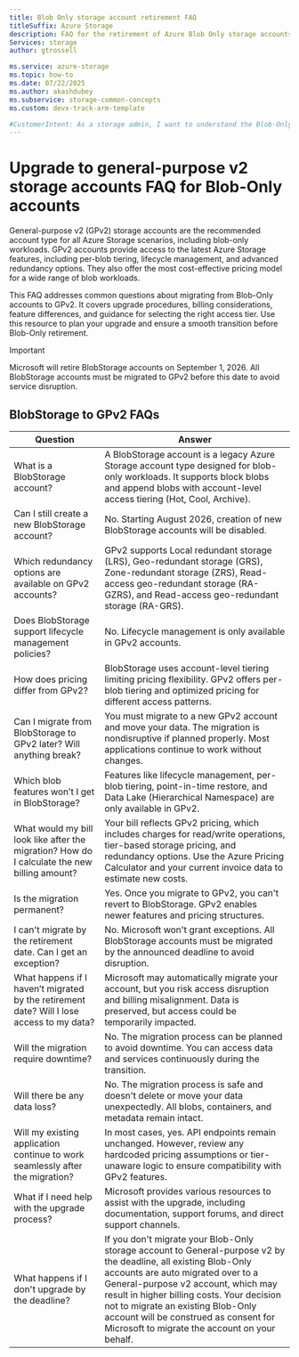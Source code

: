 ```yaml
---
title: Blob Only storage account retirement FAQ
titleSuffix: Azure Storage
description: FAQ for the retirement of Azure Blob Only storage accounts.
Services: storage
author: gtrossell

ms.service: azure-storage
ms.topic: how-to
ms.date: 07/22/2025
ms.author: akashdubey
ms.subservice: storage-common-concepts
ms.custom: devx-track-arm-template

#CustomerIntent: As a storage admin, I want to understand the Blob-Only retirement so that I can prepare for a smooth migration to GPv2.
---
```

# Upgrade to general-purpose v2 storage accounts FAQ for Blob-Only accounts

General-purpose v2 (GPv2) storage accounts are the recommended account type for all Azure Storage scenarios, including blob-only workloads. GPv2 accounts provide access to the latest Azure Storage features, including per-blob tiering, lifecycle management, and advanced redundancy options. They also offer the most cost-effective pricing model for a wide range of blob workloads.

This FAQ addresses common questions about migrating from Blob-Only accounts to GPv2. It covers upgrade procedures, billing considerations, feature differences, and guidance for selecting the right access tier. Use this resource to plan your upgrade and ensure a smooth transition before Blob-Only retirement.

>[!IMPORTANT]  
>Microsoft will retire BlobStorage accounts on September 1, 2026. All BlobStorage accounts must be migrated to GPv2 before this date to avoid service disruption.

## BlobStorage to GPv2 FAQs

| Question | Answer |
|----------|--------|
| What is a BlobStorage account? | A BlobStorage account is a legacy Azure Storage account type designed for blob-only workloads. It supports block blobs and append blobs with account-level access tiering (Hot, Cool, Archive). |
| Can I still create a new BlobStorage account? | No. Starting August 2026, creation of new BlobStorage accounts will be disabled. |
| Which redundancy options are available on GPv2 accounts? | GPv2 supports Local redundant storage (LRS), Geo-redundant storage (GRS), Zone-redundant storage (ZRS), Read-access geo-redundant storage (RA-GZRS), and Read-access geo-redundant storage (RA-GRS). |
| Does BlobStorage support lifecycle management policies? | No. Lifecycle management is only available in GPv2 accounts. |
| How does pricing differ from GPv2? | BlobStorage uses account-level tiering limiting pricing flexibility. GPv2 offers per-blob tiering and optimized pricing for different access patterns. |
| Can I migrate from BlobStorage to GPv2 later? Will anything break? | You must migrate to a new GPv2 account and move your data. The migration is nondisruptive if planned properly. Most applications continue to work without changes. |
| Which blob features won’t I get in BlobStorage? | Features like lifecycle management, per-blob tiering, point-in-time restore, and Data Lake (Hierarchical Namespace) are only available in GPv2. |
| What would my bill look like after the migration? How do I calculate the new billing amount? | Your bill reflects GPv2 pricing, which includes charges for read/write operations, tier-based storage pricing, and redundancy options. Use the Azure Pricing Calculator and your current invoice data to estimate new costs. |
| Is the migration permanent? | Yes. Once you migrate to GPv2, you can't revert to BlobStorage. GPv2 enables newer features and pricing structures. |
| I can't migrate by the retirement date. Can I get an exception? | No. Microsoft won't grant exceptions. All BlobStorage accounts must be migrated by the announced deadline to avoid disruption. |
| What happens if I haven’t migrated by the retirement date? Will I lose access to my data? | Microsoft may automatically migrate your account, but you risk access disruption and billing misalignment. Data is preserved, but access could be temporarily impacted. |
| Will the migration require downtime? | No. The migration process can be planned to avoid downtime. You can access data and services continuously during the transition. |
| Will there be any data loss? | No. The migration process is safe and doesn't delete or move your data unexpectedly. All blobs, containers, and metadata remain intact. |
| Will my existing application continue to work seamlessly after the migration? | In most cases, yes. API endpoints remain unchanged. However, review any hardcoded pricing assumptions or tier-unaware logic to ensure compatibility with GPv2 features. |
| What if I need help with the upgrade process? | Microsoft provides various resources to assist with the upgrade, including documentation, support forums, and direct support channels. |
| What happens if I don't upgrade by the deadline? | If you don't migrate your Blob-Only storage account to General-purpose v2 by the deadline, all existing Blob-Only accounts are auto migrated over to a General-purpose v2 account, which may result in higher billing costs. Your decision not to migrate an existing Blob-Only account will be construed as consent for Microsoft to migrate the account on your behalf. |